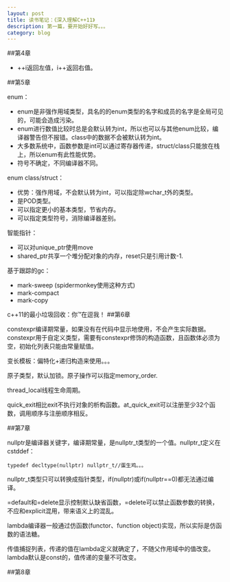```yaml
---
layout: post
title: 读书笔记：《深入理解C++11》
description: 第一篇，要开始好好写。。。
category: blog
---
```



##第4章
- ++i返回左值，i++返回右值。

##第5章

enum：

- enum是非强作用域类型，具名的的enum类型的名字和成员的名字是全局可见的，可能会造成污染。
- enum进行数值比较时总是会默认转为int，所以也可以与其他enum比较，编译器警告但不报错。class中的数据不会被默认转为int。
- 大多数系统中，函数参数是int可以通过寄存器传递，struct/class只能放在栈上，所以enum有此性能优势。
- 符号不确定，不同编译器不同。

enum class/struct：

- 优势：强作用域，不会默认转为int，可以指定除wchar_t外的类型。
- 是POD类型。
- 可以指定更小的基本类型，节省内存。
- 可以指定类型符号，消除编译器差别。

智能指针：

- 可以对unique_ptr使用move
- shared_ptr共享一个堆分配对象的内存，reset只是引用计数-1.

基于跟踪的gc：

- mark-sweep (spidermonkey使用这种方式)
- mark-compact
- mark-copy

c++11的最小垃圾回收：你™在逗我！
##第6章

constexpr编译期常量，如果没有在代码中显示地使用，不会产生实际数据。
constexpr用于自定义类型，需要有constexpr修饰的构造函数，且函数体必须为空，初始化列表只能由常量赋值。

变长模板：偏特化+递归构造来使用。。。

原子类型，默认加锁。原子操作可以指定memory\_order.

thread_local线程生命周期。

quick\_exit相比exit不执行对象的析构函数。at\_quick\_exit可以注册至少32个函数，调用顺序与注册顺序相反。

##第7章

nullptr是编译器关键字，编译期常量，是nullptr\_t类型的一个值。nullptr\_t定义在cstddef：

    typedef decltype(nullptr) nullptr_t//蛋生鸡。。。

nullptr\_t类型只可以转换成指针类型，if(nullptr)或if(nullptr==0)都无法通过编译。 

=default和=delete显示控制默认缺省函数，=delete可以禁止函数参数的转换，不应和explicit混用，带来语义上的混乱。

lambda编译器一般通过仿函数(functor、function object)实现，所以实际是仿函数的语法糖。

传值捕捉列表，传递的值在lambda定义就确定了，不随父作用域中的值改变。lambda默认是const的，值传递的变量不可改变。

##第8章